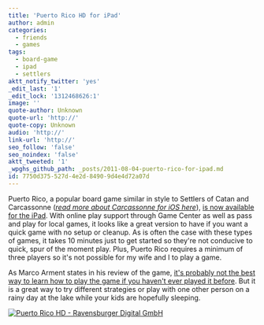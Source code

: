 ```yaml
---
title: 'Puerto Rico HD for iPad'
author: admin
categories:
  - friends
  - games
tags:
  - board-game
  - ipad
  - settlers
aktt_notify_twitter: 'yes'
_edit_last: '1'
_edit_lock: '1312468626:1'
image: ''
quote-author: Unknown
quote-url: 'http://'
quote-copy: Unknown
audio: 'http://'
link-url: 'http://'
seo_follow: 'false'
seo_noindex: 'false'
aktt_tweeted: '1'
_wpghs_github_path: _posts/2011-08-04-puerto-rico-for-ipad.md
id: 7750d375-527d-4e2d-8490-9d4e4d72a07d
---
```

<p>Puerto Rico, a popular board game similar in style to Settlers of Catan and Carcassonne (<em><a href="<a href="https://chrisenns.com/2011/05/13/update-to-carcassonne-for-ios/">read more about Carcassonne for iOS here</a></em>), <a href="http://click.linksynergy.com/fs-bin/stat?id=6PFrOqNV4B8&offerid=146261&type=3&subid=0&tmpid=1826&RD_PARM1=http%253A%252F%252Fitunes.apple.com%252Fca%252Fapp%252Fpuerto-rico-hd%252Fid438437326%253Fmt%253D8%2526uo%253D4%2526partnerId%253D30" target="itunes_store">is now available for the iPad</a>. With online play support through Game Center as well as pass and play for local games, it looks like a great version to have if you want a quick game with no setup or cleanup. As is often the case with these types of games, it takes 10 minutes just to get started so they're not conducive to quick, spur of the moment play. Plus, Puerto Rico requires a minimum of three players so it's not possible for my wife and I to play a game.</p>
<p>As Marco Arment states in his review of the game, <a href="http://www.marco.org/2011/08/04/puerto-rico-hd-ipad-board-game-review">it's probably not the best way to learn how to play the game if you haven't ever played it before</a>. But it is a great way to try different strategies or play with one other person on a rainy day at the lake while your kids are hopefully sleeping.</p>
<p><a href="http://click.linksynergy.com/fs-bin/stat?id=6PFrOqNV4B8&offerid=146261&type=3&subid=0&tmpid=1826&RD_PARM1=http%253A%252F%252Fitunes.apple.com%252Fca%252Fapp%252Fpuerto-rico-hd%252Fid438437326%253Fmt%253D8%2526uo%253D4%2526partnerId%253D30" target="itunes_store"><img src="http://ax.phobos.apple.com.edgesuite.net/images/web/linkmaker/badge_appstore-lrg.gif" alt="Puerto Rico HD - Ravensburger Digital GmbH" style="border: 0;"/></a></p>
